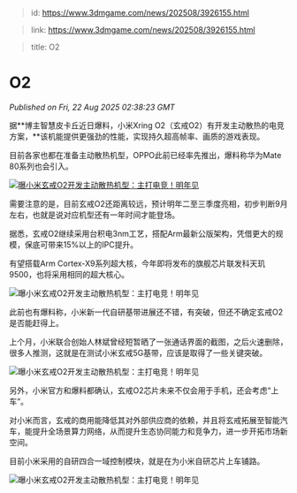 > id: https://www.3dmgame.com/news/202508/3926155.html

> link: https://www.3dmgame.com/news/202508/3926155.html

> title: O2

# O2
_Published on Fri, 22 Aug 2025 02:38:23 GMT_

据**博主智慧皮卡丘近日爆料，小米Xring O2（玄戒O2）有开发主动散热的电竞方案，**该机能提供更强劲的性能，实现持久超高帧率、画质的游戏表现。

目前各家也都在准备主动散热机型，OPPO此前已经率先推出，爆料称华为Mate 80系列也会引入。

[![曝小米玄戒O2开发主动散热机型：主打电竞！明年见](https://img.3dmgame.com/uploads/images/xiaz/20250822/1755830273_342843.png)](https://img1.mydrivers.com/img/20250822/e1c647c542eb42cdb9958d271b3424af.png)

需要注意的是，目前玄戒O2还距离较远，预计明年二至三季度亮相，初步判断9月左右，也就是说对应机型还有一年时间才能登场。

据悉，玄戒O2继续采用台积电3nm工艺，搭配Arm最新公版架构，凭借更大的规模，保底可带来15%以上的IPC提升。

有望搭载Arm Cortex-X9系列超大核，今年即将发布的旗舰芯片联发科天玑9500，也将采用相同的超大核心。

![曝小米玄戒O2开发主动散热机型：主打电竞！明年见](https://img.3dmgame.com/uploads/images/xiaz/20250822/1755830273_305248.jpg)

此前也有爆料称，小米新一代自研基带进展还不错，有突破，但还不确定玄戒O2是否能赶得上。

上个月，小米联合创始人林斌曾经短暂晒了一张通话界面的截图，之后火速删除，很多人推测，这就是在测试小米玄戒5G基带，应该是取得了一些关键突破。

![曝小米玄戒O2开发主动散热机型：主打电竞！明年见](https://img.3dmgame.com/uploads/images/xiaz/20250822/1755830273_267473.jpg)

另外，小米官方和爆料都确认，玄戒O2芯片未来不仅会用于手机，还会考虑“上车”。

对小米而言，玄戒的商用能降低其对外部供应商的依赖，并且将玄戒拓展至智能汽车，能提升全场景算力网络，从而提升生态协同能力和竞争力，进一步开拓市场新空间。

目前小米采用的自研四合一域控制模块，就是在为小米自研芯片上车铺路。

![曝小米玄戒O2开发主动散热机型：主打电竞！明年见](https://img.3dmgame.com/uploads/images/xiaz/20250822/1755830273_626259.jpg)
